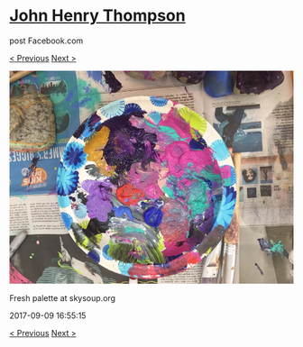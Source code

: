 # [John Henry Thompson](../README.md)
post Facebook.com

[< Previous](2017-09-09-5.md) [Next >](2017-09-09-7.md)

[![](../media/2017-09-09/Timeline-Photos-Fresh-palette-at-skysoup-org.jpg)](../README.md)

Fresh palette at skysoup.org

2017-09-09 16:55:15

[< Previous](2017-09-09-5.md) [Next >](2017-09-09-7.md)